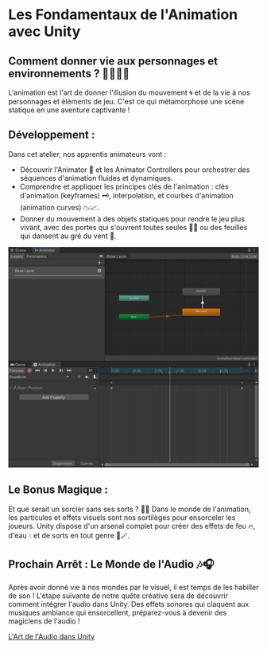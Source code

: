 # Les Fondamentaux de l'Animation avec Unity
## Comment donner vie aux personnages et environnements ? 🌟🏃‍♂️💃
L'animation est l'art de donner l'illusion du mouvement 🌀 et de la vie à nos personnages et éléments de jeu. C'est ce qui métamorphose une scène statique en une aventure captivante !

## Développement :
Dans cet atelier, nos apprentis animateurs vont :

- Découvrir l'Animator 🔮 et les Animator Controllers pour orchestrer des séquences d'animation fluides et dynamiques.
- Comprendre et appliquer les principes clés de l'animation : clés d'animation (keyframes) 🗝️, interpolation, et courbes d'animation (animation curves) 📉📈.
- Donner du mouvement à des objets statiques pour rendre le jeu plus vivant, avec des portes qui s'ouvrent toutes seules 🚪✨ ou des feuilles qui dansent au gré du vent 🍃.

![Animation](Images/Animation.png)

## Le Bonus Magique :
Et que serait un sorcier sans ses sorts ? 🧙✨ Dans le monde de l'animation, les particules et effets visuels sont nos sortilèges pour ensorceler les joueurs. Unity dispose d'un arsenal complet pour créer des effets de feu 🔥, d'eau 💧 et de sorts en tout genre 🌈🪄.

## Prochain Arrêt : Le Monde de l'Audio 🎶🎧
Après avoir donné vie à nos mondes par le visuel, il est temps de les habiller de son ! L'étape suivante de notre quête créative sera de découvrir comment intégrer l'audio dans Unity. Des effets sonores qui claquent aux musiques ambiance qui ensorcellent, préparez-vous à devenir des magiciens de l'audio !

[L'Art de l'Audio dans Unity](https://github.com/g404-code-gaming/Cour-Intro-Unity/blob/main/Cour/6.L'Art%20de%20l'Audio%20dans%20Unity.md)
